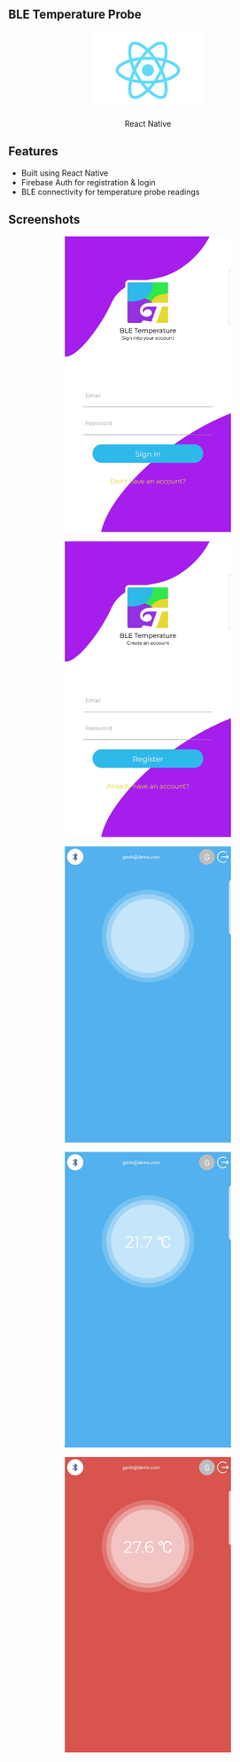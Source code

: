 ## BLE Temperature Probe

<p align="center"><img src="./components/assets/images/readme-images/react-logo.png" width="200"></p>
<p align="center">React Native</p>

## Features
- Built using React Native
- Firebase Auth for registration & login
- BLE connectivity for temperature probe readings

## Screenshots

<p align="center"><img src="./components/assets/images/readme-images/signin.jpg" width="300"></p>

<p align="center"><img src="./components/assets/images/readme-images/register.jpg" width="300"></p>

<p align="center"><img src="./components/assets/images/readme-images/home.jpg" width="300"></p>

<p align="center"><img src="./components/assets/images/readme-images/home-temp.jpg" width="300"></p>

<p align="center"><img src="./components/assets/images/readme-images/home-temp-alert.jpg" width="300"></p>